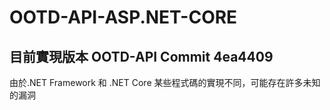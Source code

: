 # OOTD-API-ASP.NET-CORE

## 目前實現版本 OOTD-API Commit 4ea4409

由於.NET Framework 和 .NET Core 某些程式碼的實現不同，可能存在許多未知的漏洞

